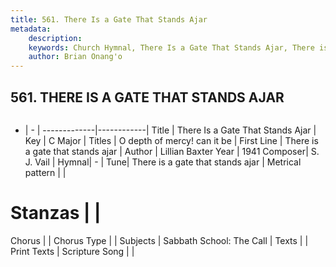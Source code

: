 ```yaml
---
title: 561. There Is a Gate That Stands Ajar
metadata:
    description: 
    keywords: Church Hymnal, There Is a Gate That Stands Ajar, There is a gate that stands ajar, O depth of mercy! can it be
    author: Brian Onang'o
---
```



## 561. THERE IS A GATE THAT STANDS AJAR

```txt

```

- |   -  |
-------------|------------|
Title | There Is a Gate That Stands Ajar |
Key | C Major |
Titles | O depth of mercy! can it be |
First Line | There is a gate that stands ajar |
Author | Lillian Baxter
Year | 1941
Composer| S. J. Vail |
Hymnal|  - |
Tune| There is a gate that stands ajar |
Metrical pattern | |
# Stanzas |  |
Chorus |  |
Chorus Type |  |
Subjects | Sabbath School: The Call |
Texts |  |
Print Texts | 
Scripture Song |  |
  
